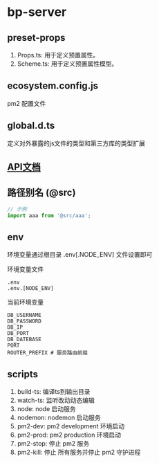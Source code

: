 # bp-server

## preset-props

1. Props.ts: 用于定义预置属性。
2. Scheme.ts: 用于定义预置属性模型。

## ecosystem.config.js

pm2 配置文件

## global.d.ts

定义对外暴露的js文件的类型和第三方库的类型扩展

## [API文档](./API.md)

## 路径别名 (@src)

```ts
// 示例
import aaa from '@src/aaa';
```

## env

环境变量通过根目录 .env[.NODE_ENV] 文件设置即可

环境变量文件
```env
.env
.env.[NODE_ENV]
```

当前环境变量
```env
DB_USERNAME
DB_PASSWORD
DB_IP
DB_PORT
DB_DATEBASE
PORT
ROUTER_PREFIX # 服务路由前缀
```

## scripts

1. build-ts: 编译ts到输出目录
2. watch-ts: 监听改动动态编辑
3. node: node 启动服务
4. nodemon: nodemon 启动服务
5. pm2-dev: pm2 development 环境启动
6. pm2-prod: pm2 production 环境启动
7. pm2-stop: 停止 pm2 服务
8. pm2-kill: 停止 所有服务并停止 pm2 守护进程
